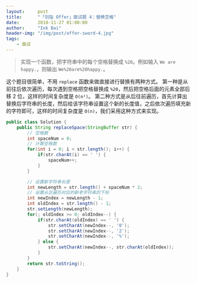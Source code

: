 ```yaml
---
layout:     post
title:      "「剑指 Offer」面试题 4：替换空格"
date:       2018-11-27 01:00:00
author:     "Ink Bai"
header-img: "/img/post/offer-sword-4.jpg"
tags:
    - 面试
---
```


> 实现一个函数，把字符串中的每个空格替换成 `%20`。例如输入 `We are happy.`，则输出 `We%20are%20happy.`。

这个题目很简单，不用 `replace` 函数来做直接进行替换有两种方式。
第一种是从前往后依次遍历，每次遇到空格把空格替换成 `%20`，然后把空格后面的元素全部后移 2 位，这样的时间复杂度是 `O(n²)`。
第二种方式是从后往前遍历，首先计算出替换后字符串的长度，然后给该字符串设置这个新的长度值，之后依次遍历填充新的字符即可，这样的时间复杂度是 `O(n)`，我们采用这种方式来实现。

```java
public class Solution {
    public String replaceSpace(StringBuffer str) {
        // 空格数
    	int spaceNum = 0;
        // 计算空格数
        for(int i = 0; i < str.length(); i++) {
            if(str.charAt(i) == ' ') {
                spaceNum++;
            }
        }

        // 设置新字符串长度
        int newLength = str.length() + spaceNum * 2;
        // 设置从后遍历对应的新老字符串的下标
        int newIndex = newLength - 1;
        int oldIndex = str.length() - 1;
        str.setLength(newLength);
        for(; oldIndex >= 0; oldIndex--) {
            if(str.charAt(oldIndex) == ' ') {
                str.setCharAt(newIndex--, '0');
                str.setCharAt(newIndex--, '2');
                str.setCharAt(newIndex--, '%');
            } else {
                str.setCharAt(newIndex--, str.charAt(oldIndex));
            }
        }
        return str.toString();
    }
}
```
